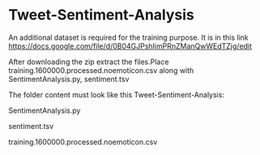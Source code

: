 # Tweet-Sentiment-Analysis

An additional dataset is required for the training purpose. 
It is in this link https://docs.google.com/file/d/0B04GJPshIjmPRnZManQwWEdTZjg/edit

After downloading the zip extract the files.Place training.1600000.processed.noemoticon.csv along with SentimentAnalysis.py, sentiment.tsv


The folder content must look like this
Tweet-Sentiment-Analysis:

SentimentAnalysis.py

sentiment.tsv

training.1600000.processed.noemoticon.csv
